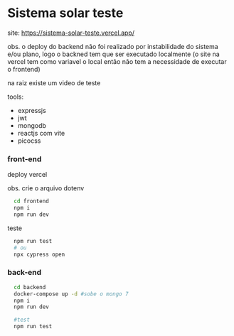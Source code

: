 # Sistema solar teste

site: https://sistema-solar-teste.vercel.app/

obs. o deploy do backend não foi realizado por instabilidade do sistema e/ou plano, logo o backned tem que ser executado localmente (o site na vercel tem como variavel o local então não tem a necessidade de executar o frontend)

na raiz existe um video de teste

tools:

- expressjs
- jwt
- mongodb
- reactjs com vite
- picocss

### front-end

deploy vercel

obs. crie o arquivo dotenv

```bash
  cd frontend
  npm i
  npm run dev
```

teste

```bash
  npm run test
  # ou
  npx cypress open
```

### back-end

```bash
  cd backend
  docker-compose up -d #sobe o mongo 7
  npm i
  npm run dev

  #test
  npm run test
```

